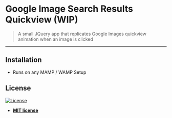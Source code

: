 # Google Image Search Results Quickview (WIP)

> A small JQuery app that replicates Google Images quickview animation when an image is clicked 

---

## Installation

- Runs on any MAMP / WAMP Setup



## License

[![License](http://img.shields.io/:license-mit-blue.svg?style=flat-square)](http://badges.mit-license.org)

- **[MIT license](http://opensource.org/licenses/mit-license.php)**